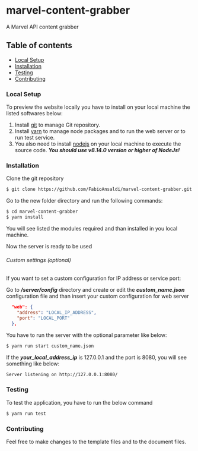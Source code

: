 # marvel-content-grabber
A Marvel API content grabber

## Table of contents
- [Local Setup](#local-setup)
- [Installation](#installation)
- [Testing](#testing)
- [Contributing](#contributing)

### Local Setup
To preview the website locally you have to install on your local machine the listed softwares below:
1. Install [git](https://git-scm.com/) to manage Git repository.
2. Install [yarn](https://yarnpkg.com/lang/en/) to manage node packages and to run the web server or to run test service.
3. You also need to install [nodejs](https://nodejs.org/en/) on your local machine to execute the source code.
***You should use v8.14.0 version or higher of NodeJs!***
### Installation
Clone the git repository
```sh
$ git clone https://github.com/FabioAnsaldi/marvel-content-grabber.git
```
Go to the new folder directory and run the following commands:
```sh
$ cd marvel-content-grabber
$ yarn install
```
You will see listed the modules required and than installed in you local machine. 

Now the server is ready to be used
###### Custom settings (optional)
If you want to set a custom configuration for IP address or service port:

Go to ***/server/config*** directory and create or edit the ***custom_name.json*** configuration file and than 
insert your custom configuration for web server
```json
  "web": {
    "address": "LOCAL_IP_ADDRESS",
    "port": "LOCAL_PORT"
  },
```
You have to run the server with the optional parameter like below:
```sh
$ yarn run start custom_name.json
```
If the ***your_local_address_ip*** is 127.0.0.1 and the port is 8080, you will see something like below:
```sh
Server listening on http://127.0.0.1:8080/
```
### Testing
To test the application, you have to run the below command
```sh
$ yarn run test
```
### Contributing
Feel free to make changes to the template files and to the document files.
